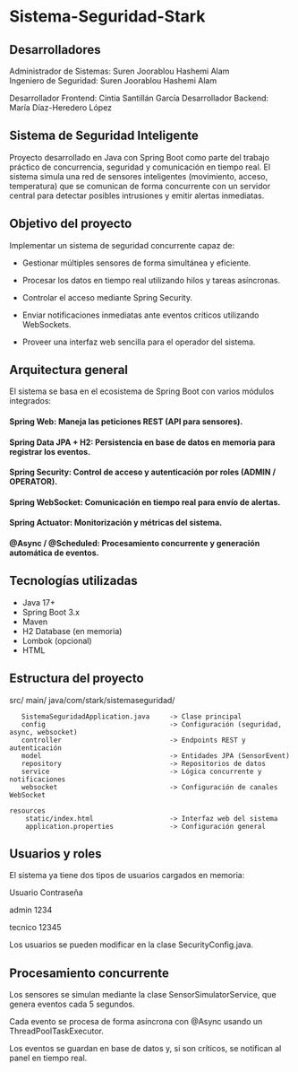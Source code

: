 # Sistema-Seguridad-Stark

## Desarrolladores

Administrador de Sistemas: Suren Joorablou Hashemi Alam    
Ingeniero de Seguridad: Suren Joorablou Hashemi Alam

Desarrollador Frontend: Cintia Santillán García
Desarrollador Backend: María Díaz-Heredero López
 
## Sistema de Seguridad Inteligente

Proyecto desarrollado en Java con Spring Boot como parte del trabajo práctico de concurrencia, seguridad y comunicación en tiempo real.
El sistema simula una red de sensores inteligentes (movimiento, acceso, temperatura) que se comunican de forma concurrente con un servidor central para detectar posibles intrusiones y emitir alertas inmediatas.

## Objetivo del proyecto

Implementar un sistema de seguridad concurrente capaz de:

- Gestionar múltiples sensores de forma simultánea y eficiente.

- Procesar los datos en tiempo real utilizando hilos y tareas asíncronas.

- Controlar el acceso mediante Spring Security.

- Enviar notificaciones inmediatas ante eventos críticos utilizando WebSockets.

- Proveer una interfaz web sencilla para el operador del sistema.

  
## Arquitectura general

El sistema se basa en el ecosistema de Spring Boot con varios módulos integrados:

#### Spring Web: Maneja las peticiones REST (API para sensores).
#### Spring Data JPA + H2: Persistencia en base de datos en memoria para registrar los eventos.
#### Spring Security: Control de acceso y autenticación por roles (ADMIN / OPERATOR).
#### Spring WebSocket: Comunicación en tiempo real para envío de alertas.
#### Spring Actuator: Monitorización y métricas del sistema.
#### @Async / @Scheduled: Procesamiento concurrente y generación automática de eventos.

## Tecnologías utilizadas

- Java 17+
- Spring Boot 3.x
- Maven
- H2 Database (en memoria)
- Lombok (opcional)
- HTML

## Estructura del proyecto

src/
   main/
     java/com/stark/sistemaseguridad/
   
       SistemaSeguridadApplication.java     -> Clase principal
       config                               -> Configuración (seguridad, async, websocket)
       controller                           -> Endpoints REST y autenticación
       model                                -> Entidades JPA (SensorEvent)
       repository                           -> Repositorios de datos
       service                              -> Lógica concurrente y notificaciones
       websocket                            -> Configuración de canales WebSocket
       
    resources
        static/index.html                   -> Interfaz web del sistema
        application.properties              -> Configuración general

## Usuarios y roles

El sistema ya tiene dos tipos de usuarios cargados en memoria:

Usuario     Contraseña

admin       1234

tecnico     12345

Los usuarios se pueden modificar en la clase SecurityConfig.java.

## Procesamiento concurrente

Los sensores se simulan mediante la clase SensorSimulatorService, que genera eventos cada 5 segundos.

Cada evento se procesa de forma asíncrona con @Async usando un ThreadPoolTaskExecutor.

Los eventos se guardan en base de datos y, si son críticos, se notifican al panel en tiempo real.

